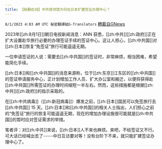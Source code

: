 ```yaml
---
title: 【秘翻在线】中共使领馆为何在日本扩建签证办理中心？
---
```

`8/1/2023 4:03 AM UTC 秘密翻譯組G-Translators` [轉載自GNews](https://gnews.org/articles/1507580)

2023年[[zh:8月1日]]朝日电视新闻消息：ANN 获悉，[[zh:中共]][[zh:政府]]正在扩大设置赴华旅行必要的办理签证手续的签证中心。这让人担心，[[zh:中共国]]对[[zh:日本]]恢复“免签证”旅行可能遥遥无期。

一位申请签证的人说：需要去[[zh:中共国]]的签证时，非常麻烦，相当困难，希望能简化手续。

[[zh:日本]]和[[zh:中共国]]的消息来源称，位于[[zh:东京]]江东区的[[zh:中共国]]的签证申请服务中心，正计划增加工作人员、扩大办公室和搬迁，以便将获得赴[[zh:中共国]]所需签证的办理时间缩短一半左右。然而，这些措施都是根据[[zh:中共]][[zh:政府]]的指示采取的。

在[[zh:中共病毒]]（[[zh:新冠病毒]]）爆发之前，[[zh:日本]]国民可以免签旅行去[[zh:中共国]] 15 天。[[zh:日本]]和[[zh:中共国]]的相关人士指出，人们担心之前的“免签证”旅行的恢复可能遥遥无期，现在的增加办理设施很可能就是[[zh:中共国]]的暂时应对签证需求的举措。

笔者评：对[[zh:中共]]来说，[[zh:日本]]人不来也麻烦。来吧，不给签证又不行。可大话已经喊出去了\-----中日互访要对等！没有台阶下不来，就只能扩建签证办理中心了。
